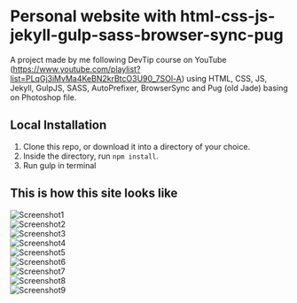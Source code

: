 Personal website with html-css-js-jekyll-gulp-sass-browser-sync-pug
=============================

A project made by me following DevTip course on YouTube (https://www.youtube.com/playlist?list=PLqGj3iMvMa4KeBN2krBtcO3U90_7SOl-A) using HTML, CSS, JS, Jekyll, GulpJS, SASS, AutoPrefixer, BrowserSync and Pug (old Jade) basing on Photoshop file.




## Local Installation

1. Clone this repo, or download it into a directory of your choice.
2. Inside the directory, run `npm install`.
3. Run gulp in terminal


## This is how this site looks like
![Screenshot1](screenshots/1.png?raw=true "Screenshot1")
</br>
![Screenshot2](screenshots/2.png?raw=true "Screenshot2")
</br>
![Screenshot3](screenshots/3.png?raw=true "Screenshot3")
</br>
![Screenshot4](screenshots/4.png?raw=true "Screenshot4")
</br>
![Screenshot5](screenshots/5.png?raw=true "Screenshot5")
</br>
![Screenshot6](screenshots/6.png?raw=true "Screenshot6")
</br>
![Screenshot7](screenshots/7.png?raw=true "Screenshot7")
</br>
![Screenshot8](screenshots/8.png?raw=true "Screenshot8")
</br>
![Screenshot9](screenshots/9.png?raw=true "Screenshot9")
</br>
